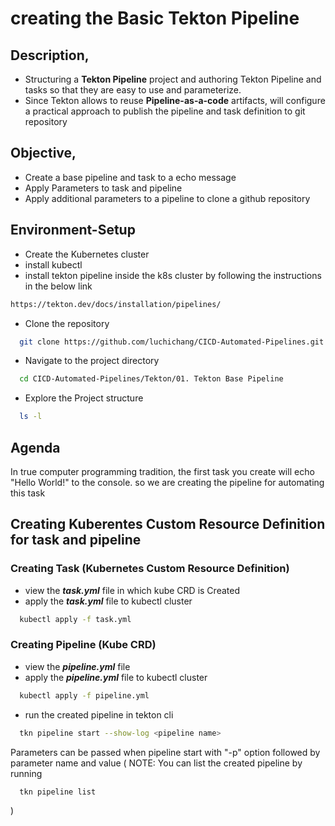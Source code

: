 # creating the Basic Tekton Pipeline

## Description,
   * Structuring a __Tekton Pipeline__ project and authoring Tekton Pipeline and tasks so that they are easy to use and parameterize. 
   * Since Tekton allows to reuse __Pipeline-as-a-code__ artifacts, will configure a practical approach to publish the pipeline and task definition to git repository 
  
## Objective,
* Create a base pipeline and task to a echo message
* Apply Parameters to task and pipeline
* Apply additional parameters to a pipeline to clone a github repository

## Environment-Setup

* Create the Kubernetes cluster 
* install kubectl
* install tekton pipeline inside the k8s cluster by following the instructions in the below link
```bash
https://tekton.dev/docs/installation/pipelines/
```
* Clone the repository 
```bash
  git clone https://github.com/luchichang/CICD-Automated-Pipelines.git
```
* Navigate to the project directory
```bash
  cd CICD-Automated-Pipelines/Tekton/01. Tekton Base Pipeline
```
* Explore the Project structure
```bash
  ls -l
```

## Agenda 
In true computer programming tradition, the first task you create will echo "Hello World!" to the console.
so we are creating the pipeline for automating this task

## Creating Kuberentes Custom Resource Definition for task and pipeline

### Creating Task (Kubernetes Custom Resource Definition)
* view the ___task.yml___ file in which kube CRD is Created
* apply the ___task.yml___ file to kubectl cluster
```bash
  kubectl apply -f task.yml
```

### Creating Pipeline (Kube CRD)
* view the ___pipeline.yml___ file 
* apply the ___pipeline.yml___ file to kubectl cluster
```bash
  kubectl apply -f pipeline.yml
```
* run the created pipeline in tekton cli
```bash
  tkn pipeline start --show-log <pipeline name>
```
Parameters can be passed when pipeline start with "-p" option followed by parameter name and value
( NOTE: You can list the created pipeline by running 
```bash
  tkn pipeline list
```
)




